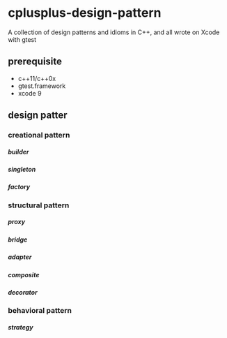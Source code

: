 # cplusplus-design-pattern
A collection of design patterns and idioms in C++, and all wrote on Xcode with gtest
## prerequisite

- c++11/c++0x 
- gtest.framework
- xcode 9


## design patter

### creational pattern
##### builder
##### singleton
##### factory
### structural pattern
##### proxy
##### bridge
##### adapter
##### composite
##### decorator
### behavioral pattern
##### strategy 
